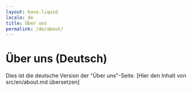 ```yaml
---
layout: base.liquid
locale: de
title: Über uns
permalink: /de/about/
---
```

# Über uns (Deutsch)

Dies ist die deutsche Version der "Über uns"-Seite.
[Hier den Inhalt von src/en/about.md übersetzen]
